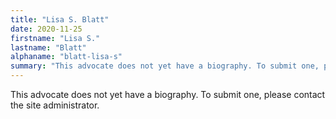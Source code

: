 ```yaml
---
title: "Lisa S. Blatt"
date: 2020-11-25
firstname: "Lisa S."
lastname: "Blatt"
alphaname: "blatt-lisa-s"
summary: "This advocate does not yet have a biography. To submit one, please contact the site administrator."
---
```

This advocate does not yet have a biography. To submit one, please contact the site administrator.

